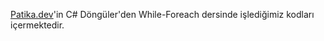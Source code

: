[Patika.dev](https://app.patika.dev/sibgat)'in C# Döngüler'den While-Foreach dersinde işlediğimiz kodları içermektedir.